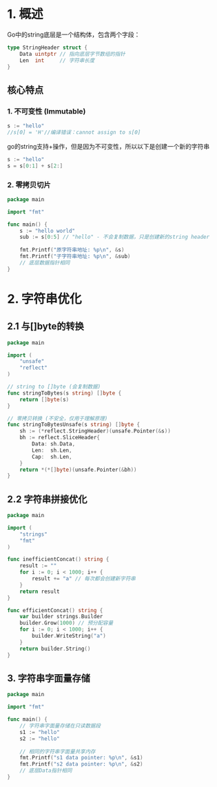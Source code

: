 # 1. 概述

Go中的string底层是一个结构体，包含两个字段：

```go
type StringHeader struct {
    Data uintptr // 指向底层字节数组的指针
    Len  int     // 字符串长度
}
```

## 核心特点

### 1. 不可变性 (Immutable)

```go
s := "hello"
//s[0] = 'H'//编译错误：cannot assign to s[0]
```

go的string支持+操作，但是因为不可变性，所以以下是创建一个新的字符串

```go
s := "hello"
s = s[0:1] + s[2:]
```

### 2. 零拷贝切片

```go
package main

import "fmt"

func main() {
    s := "hello world"
    sub := s[0:5] // "hello" - 不会复制数据，只是创建新的string header
    
    fmt.Printf("原字符串地址: %p\n", &s)
    fmt.Printf("子字符串地址: %p\n", &sub)
    // 底层数据指针相同
}
```

# 2. 字符串优化

## 2.1 与[]byte的转换

```go
package main

import (
    "unsafe"
    "reflect"
)

// string to []byte (会复制数据)
func stringToBytes(s string) []byte {
    return []byte(s)
}

// 零拷贝转换 (不安全，仅用于理解原理)
func stringToBytesUnsafe(s string) []byte {
    sh := (*reflect.StringHeader)(unsafe.Pointer(&s))
    bh := reflect.SliceHeader{
        Data: sh.Data,
        Len:  sh.Len,
        Cap:  sh.Len,
    }
    return *(*[]byte)(unsafe.Pointer(&bh))
}
```

## 2.2 字符串拼接优化

```go
package main

import (
    "strings"
    "fmt"
)

func inefficientConcat() string {
    result := ""
    for i := 0; i < 1000; i++ {
        result += "a" // 每次都会创建新字符串
    }
    return result
}

func efficientConcat() string {
    var builder strings.Builder
    builder.Grow(1000) // 预分配容量
    for i := 0; i < 1000; i++ {
        builder.WriteString("a")
    }
    return builder.String()
}
```

## 3. 字符串字面量存储

```go
package main

import "fmt"

func main() {
    // 字符串字面量存储在只读数据段
    s1 := "hello"
    s2 := "hello"
    
    // 相同的字符串字面量共享内存
    fmt.Printf("s1 data pointer: %p\n", &s1)
    fmt.Printf("s2 data pointer: %p\n", &s2)
    // 底层Data指针相同
}
```

